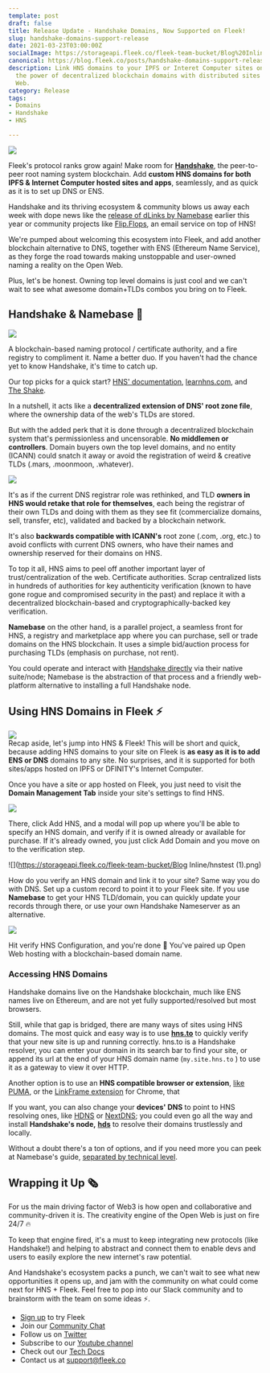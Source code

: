 ```yaml
---
template: post
draft: false
title: Release Update - Handshake Domains, Now Supported on Fleek!
slug: handshake-domains-support-release
date: 2021-03-23T03:00:00Z
socialImage: https://storageapi.fleek.co/fleek-team-bucket/Blog%20Inline/Handshake.png
canonical: https://blog.fleek.co/posts/handshake-domains-support-release
description: Link HNS domains to your IPFS or Interet Computer sites on Fleek! Mix
  the power of decentralized blockchain domains with distributed sites on the Open
  Web.
category: Release
tags:
- Domains
- Handshake
- HNS

---
```

![](https://storageapi.fleek.co/fleek-team-bucket/Blog%20Inline/Handshake.png)

Fleek's protocol ranks grow again! Make room for [**Handshake**](https://handshake.org/), the peer-to-peer root naming system blockchain. Add **custom HNS domains for both IPFS & Internet Computer hosted sites and apps**, seamlessly, and as quick as it is to set up DNS or ENS.

Handshake and its thriving ecosystem & community blows us away each week with dope news like the [release of dLinks by Namebase](https://www.namebase.io/blog/dlinks-launch/) earlier this year or community projects like [Flip.Flops](http://flip.flops.hns.to/), an email service on top of HNS!

We're pumped about welcoming this ecosystem into Fleek, and add another blockchain alternative to DNS, together with ENS (Ethereum Name Service), as they forge the road towards making unstoppable and user-owned naming a reality on the Open Web.

Plus, let's be honest. Owning top level domains is just cool and we can't wait to see what awesome domain+TLDs combos you bring on to Fleek.

## Handshake & Namebase 🤝

![](https://storageapi.fleek.co/fleek-team-bucket/hnsnmbs.png)

A blockchain-based naming protocol / certificate authority, and a fire registry to compliment it. Name a better duo. If you haven't had the chance yet to know Handshake, it's time to catch up.

Our top picks for a quick start? [HNS' documentation](https://hsd-dev.org/), [learnhns.com](http://learnhns.com/), and [The Shake](https://theshake.substack.com/).

In a nutshell, it acts like a **decentralized extension of DNS' root zone file**, where the ownership data of the web's TLDs are stored.

But with the added perk that it is done through a decentralized blockchain system that's permissionless and uncensorable. **No middlemen or controllers**. Domain buyers own the top level domains, and no entity (ICANN) could snatch it away or avoid the registration of weird & creative TLDs (.mars, .moonmoon, .whatever).

![](https://storageapi.fleek.co/fleek-team-bucket/Blog%20Inline/comp.png)

It's as if the current DNS registrar role was rethinked, and TLD **owners in HNS would retake that role for themselves**, each being the registrar of their own TLDs and doing with them as they see fit (commercialize domains, sell, transfer, etc), validated and backed by a blockchain network.

It's also **backwards compatible with ICANN's** root zone (.com, .org, etc.) to avoid conflicts with current DNS owners, who have their names and ownership reserved for their domains on HNS.

To top it all, HNS aims to peel off another important layer of trust/centralization of the web. Certificate authorities. Scrap centralized lists in hundreds of authorities for key authenticity verification (known to have gone rogue and compromised security in the past) and replace it with a decentralized blockchain-based and cryptographically-backed key verification.

**Namebase** on the other hand, is a parallel project, a seamless front for HNS, a registry and marketplace app where you can purchase, sell or trade domains on the HNS blockchain. It uses a simple bid/auction process for purchasing TLDs (emphasis on purchase, not rent).

You could operate and interact with [Handshake directly](https://hsd-dev.org/) via their native suite/node; Namebase is the abstraction of that process and a friendly web-platform alternative to installing a full Handshake node.

## Using HNS Domains in Fleek ⚡

![](https://storageapi.fleek.co/fleek-team-bucket/Blog%20Inline/handshake.webp)  
Recap aside, let's jump into HNS & Fleek! This will be short and quick, because adding HNS domains to your site on Fleek is **as easy as it is to add ENS or DNS** domains to any site. No surprises, and it is supported for both sites/apps hosted on IPFS or DFINITY's Internet Computer.

Once you have a site or app hosted on Fleek, you just need to visit the **Domain Management Tab** inside your site's settings to find HNS.

![](https://storageapi.fleek.co/fleek-team-bucket/Blog%20Inline/hns.gif)

There, click Add HNS, and a modal will pop up where you'll be able to specify an HNS domain, and verify if it is owned already or available for purchase. If it's already owned, you just click Add Domain and you move on to the verification step.

![](https://storageapi.fleek.co/fleek-team-bucket/Blog Inline/hnstest (1).png)

How do you verify an HNS domain and link it to your site? Same way you do with DNS. Set up a custom record to point it to your Fleek site. If you use **Namebase** to get your HNS TLD/domain, you can quickly update your records through there, or use your own Handshake Nameserver as an alternative.

![](https://storageapi.fleek.co/fleek-team-bucket/Blog%20Inline/records%20(1).png)

Hit verify HNS Configuration, and you're done 🚀 You've paired up Open Web hosting with a blockchain-based domain name.

### Accessing HNS Domains

Handshake domains live on the Handshake blockchain, much like ENS names live on Ethereum, and are not yet fully supported/resolved but most browsers.

Still, while that gap is bridged, there are many ways of sites using HNS domains. The most quick and easy way is to use [**hns.to**](https://hns.to/) to quickly verify that your new  site is up and running correctly. hns.to is a Handshake resolver, you can enter your domain in its search bar to find your site, or append its url at the end of your HNS domain name (`my.site.hns.to` ) to use it as a gateway to view it over HTTP.

Another option is to use an **HNS compatible browser or extension**, [like PUMA](https://www.pumabrowser.com/), or the [LinkFrame extension](https://chrome.google.com/webstore/detail/linkframe/klcheodcjdbkbiljlcfiphagmkhbifmm?hl=en-US&authuser=0) for Chrome, that

If you want, you can also change your **devices' DNS** to point to HNS resolving ones, like [HDNS](https://www.hdns.io/) or [NextDNS](https://nextdns.io/); you could even go all the way and install **Handshake's node,** [**hds**](https://hsd-dev.org/) to resolve their domains trustlessly and locally.

Without a doubt there's a ton of options, and if you need more you can peek at Namebase's guide, [separated by technical level](https://learn.namebase.io/starting-from-zero/how-to-access-handshake-sites#level-3-dns).

## Wrapping it Up 🗞️

For us the main driving factor of Web3 is how open and collaborative and community-driven it is. The creativity engine of the Open Web is just on fire 24/7 🔥

To keep that engine fired, it's a must to keep integrating new protocols (like Handshake!) and helping to abstract and connect them to enable devs and users to easily explore the new internet's raw potential.

And Handshake's ecosystem packs a punch, we can't wait to see what new opportunities it opens up, and jam with the community on what could come next for HNS + Fleek. Feel free to pop into our Slack community and to brainstorm with the team on some ideas ⚡.

* [Sign up](https://app.fleek.co/) to try Fleek
* Join our [Community Chat](https://slack.fleek.co/)
* Follow us on [Twitter](https://twitter.com/FleekHQ)
* Subscribe to our [Youtube channel](https://www.youtube.com/channel/UCBzlwYM0JjZpjDZ52-SLUmw)
* Check out our [Tech Docs](https://docs.fleek.co/)
* Contact us at support@fleek.co